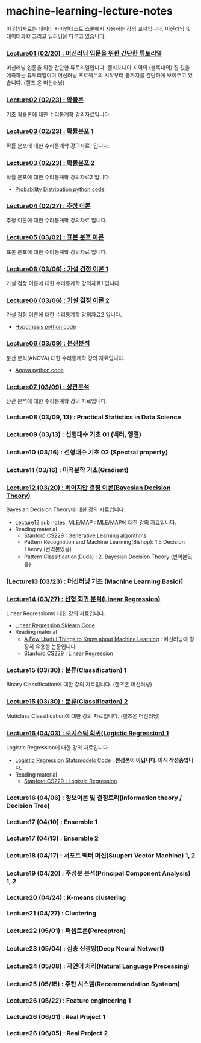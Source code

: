 # machine-learning-lecture-notes

이 강의자료는 데이터 사이언티스트 스쿨에서 사용하는 강의 교재입니다. 머신러닝 및 데이터과학 그리고 딥러닝을 다루고 있습니다.

### [Lecture01 (02/20) : 머신러닝 입문을 위한 간단한 튜토리얼](https://nbviewer.jupyter.org/github/jeonghunyoon/machine-learning-lecture-notes/blob/master/Lecture01_Machine_Learning_Simple_Tutorial.ipynb)
머신러닝 입문을 위한 간단한 튜토리얼입니다. 캘리포니아 지역의 (블록내의) 집 값을 예측하는 튜토리얼이며 머신러닝 프로젝트의 시작부터 끝까지를 간단하게 보여주고 있습니다. (핸즈 온 머신러닝)

### [Lecture02 (02/23) : 확률론](https://nbviewer.jupyter.org/github/jeonghunyoon/machine-learning-lecture-notes/blob/master/Lecture02_Probabilities.pdf?flush_cache=true)
기초 확률론에 대한 수리통계학 강의자료입니다. 

### [Lecture03 (02/23) : 확률분포 1](https://nbviewer.jupyter.org/github/jeonghunyoon/machine-learning-lecture-notes/blob/master/Lecture03_Probability_Distribution_01.pdf?flush_cache=true)
확률 분포에 대한 수리통계학 강의자료1 입니다. 

### [Lecture03 (02/23) : 확률분포 2](https://nbviewer.jupyter.org/github/jeonghunyoon/machine-learning-lecture-notes/blob/master/Lecture03_Probability_Distribution_02.pdf?flush_cache=true)
확률 분포에 대한 수리통계학 강의자료2 입니다.
 - [Probability Distribution python code](https://nbviewer.jupyter.org/github/jeonghunyoon/machine-learning-lecture-notes/blob/master/Lecture03_Probability_Distribution.ipynb?flush_cache=true)

### [Lecture04 (02/27) : 추정 이론](https://nbviewer.jupyter.org/github/jeonghunyoon/machine-learning-lecture-notes/blob/master/Lecture04_Estimation_Theory.pdf?flush_cache=true)
추정 이론에 대한 수리통계학 강의자료 입니다.

### [Lecture05 (03/02) : 표본 분포 이론](https://nbviewer.jupyter.org/github/jeonghunyoon/machine-learning-lecture-notes/blob/master/Lecture05_Sample_Distribution.pdf?flush_cache=true)
표본 분포에 대한 수리통계학 강의자료 입니다.

### [Lecture06 (03/06) : 가설 검정 이론 1](https://nbviewer.jupyter.org/github/jeonghunyoon/machine-learning-lecture-notes/blob/master/Lecture06_Hypothesis_Testing_01.pdf?flush_cache=true)
가설 검정 이론에 대한 수리통계학 강의자료1 입니다.

### [Lecture06 (03/06) : 가설 검정 이론 2](https://nbviewer.jupyter.org/github/jeonghunyoon/machine-learning-lecture-notes/blob/master/Lecture06_Hypothesis_Testing_02.pdf?flush_cache=true)
가설 검정 이론에 대한 수리통계학 강의자료2 입니다.
- [Hypothesis python code](https://nbviewer.jupyter.org/github/jeonghunyoon/machine-learning-lecture-notes/blob/master/Lecture06_Hypothesis_Test.ipynb?flush_cache=true)

### [Lecture06 (03/09) : 분산분석](https://nbviewer.jupyter.org/github/jeonghunyoon/machine-learning-lecture-notes/blob/master/Lecture06_Anova.pdf?flush_cache=true)
분산 분석(ANOVA) 대한 수리통계학 강의 자료입니다.
 - [Anova python code](https://nbviewer.jupyter.org/github/jeonghunyoon/machine-learning-lecture-notes/blob/master/Lecture06_ANOVA.ipynb?flush_cache=true)

### [Lecture07 (03/09) : 상관분석](https://nbviewer.jupyter.org/github/jeonghunyoon/machine-learning-lecture-notes/blob/master/Lecture07_Correlation.pdf?flush_cache=true)
상관 분석에 대한 수리통계학 강의 자료입니다.

### Lecture08 (03/09, 13) : Practical Statistics in Data Science

### Lecture09 (03/13) : 선형대수 기초 01 (벡터, 행렬)

### Lecture10 (03/16) : 선형대수 기초 02 (Spectral property)

### Lecture11 (03/16) : 미적분학 기초(Gradient)

### [Lecture12 (03/20) : 베이지안 결정 이론(Bayesian Decision Theory)](https://nbviewer.jupyter.org/github/jeonghunyoon/machine-learning-lecture-notes/blob/master/Lecture12_Bayesian_Decision_Thoery.pdf?flush_cache=true)
Bayesian Decision Theory에 대한 강의 자료입니다.
 - [Lecture12 sub notes: MLE/MAP](https://nbviewer.jupyter.org/github/jeonghunyoon/machine-learning-lecture-notes/blob/master/Lecture12_MLE_MAP.pdf?flush_cache=true) : MLE/MAP에 대한 강의 자료입니다.
 - Reading material
      - [Stanford CS229 : Generative Learning algorithms](http://cs229.stanford.edu/notes/cs229-notes2.pdf)
      - Pattern Recoginition and Machine Learning(Bishop): 1.5 Decision Theory (번역본있음)
      - Pattern Classification(Duda) : 2. Bayesian Decision Theory (번역본있음)

### [Lecture13 (03/23) : 머신러닝 기초 (Machine Learning Basic)]

### [Lecture14 (03/27) : 선형 회귀 분석(Linear Regression)](https://nbviewer.jupyter.org/github/jeonghunyoon/machine-learning-lecture-notes/blob/master/Lecture13_Linear_Regression.pdf?flush_cache=true)
Linear Regression에 대한 강의 자료입니다.
 - [Linear Regression Sklearn Code](https://nbviewer.jupyter.org/github/jeonghunyoon/machine-learning-lecture-notes/blob/master/Lecture02_Linear_Regression.ipynb?flush_cache=true)
 - Reading material
     - [A Few Useful Things to Know about Machine Learning](https://homes.cs.washington.edu/~pedrod/papers/cacm12.pdf) : 머신러닝에 굉장히 유용한 논문입니다.
     - [Stanford CS229 : Linear Regression](http://cs229.stanford.edu/notes/cs229-notes1.pdf)

### [Lecture15 (03/30) : 분류(Classification) 1](https://nbviewer.jupyter.org/github/jeonghunyoon/machine-learning-lecture-notes/blob/master/Lecture14_Binary_Classification_MNIST.ipynb?flush_cache=true)
Binary Classification에 대한 강의 자료입니다. (핸즈온 머신러닝)

### [Lecture15 (03/30) : 분류(Classification) 2](https://nbviewer.jupyter.org/github/jeonghunyoon/machine-learning-lecture-notes/blob/master/Lecture14_Multiclass_Classification_MNIST.ipynb?flush_cache=true)
Muticlass Classification에 대한 강의 자료입니다. (핸즈온 머신러닝)

### [Lecture16 (04/03) : 로지스틱 회귀(Logistic Regression) 1](https://nbviewer.jupyter.org/github/jeonghunyoon/machine-learning-lecture-notes/blob/master/Lecture15_Logistic_Regression.pdf?flush_cache=true)
Logistic Regression에 대한 강의 자료입니다.
 - [Logistic Regression Statsmodels Code](https://nbviewer.jupyter.org/github/jeonghunyoon/machine-learning-lecture-notes/blob/master/Lecture15_Logistic_Regression.ipynb?flush_cache=true) : **완성본이 아닙니다. 아직 작성중입니다.**
 - Reading material
     - [Stanford CS229 : Logistic Regression](http://cs229.stanford.edu/notes/cs229-notes1.pdf)

### Lecture16 (04/06) : 정보이론 및 결정트리(Information theory / Decision Tree)

### Lecture17 (04/10) : Ensemble 1

### Lecture17 (04/13) : Ensemble 2

### Lecture18 (04/17) : 서포트 벡터 머신(Suupert Vector Machine) 1, 2

### Lecture19 (04/20) : 주성분 분석(Principal Component Analysis) 1, 2

### Lecture20 (04/24) : K-means clustering

### Lecture21 (04/27) : Clustering

### Lecture22 (05/01) : 퍼셉트론(Perceptron)

### Lecture23 (05/04) : 심층 신경망(Deep Neural Networt)

### Lecture24 (05/08) : 자연어 처리(Natural Language Precessing)

### Lecture25 (05/15) : 추천 시스템(Recommendation Systeom)

### Lecture26 (05/22) : Feature engineering 1

### Lecture26 (06/01) : Real Project 1

### Lecture26 (06/05) : Real Project 2
